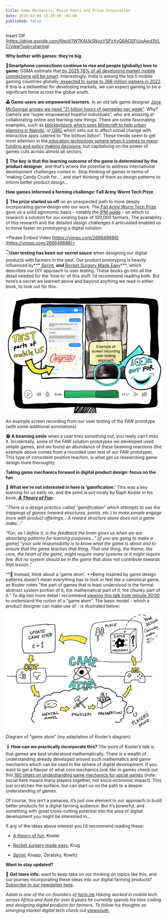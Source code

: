 ```yaml
---
title: Game Mechanics, Maize Pests and Prize Inspiration
date: 2019-03-04 15:29:00 -05:00
published: false
---
```


Insert GIF (https://drive.google.com/file/d/1W7KAUkSNyzVSPzXyQ6AGSFiUuAwd3VLC/view?usp=sharing)

**Why bother with games: they’re big**

**📱Smartphone connections continue to rise and people (globally) love to game:** GSMA estimate that[ by 2025 78% of all developing market mobile connections will be smart](https://www.gsma.com/r/mobileeconomy/sub-saharan-africa/). Interestingly, India is among the top 5 mobile gaming countries globally,[ expected to surge to 368 million gamers in 2022](https://www.mmaglobal.com/files/casestudies/kantar_imrb_x_mma_x_pokkt_india_market_study.pdf). If this is a bellwether for developing markets, we can expect gaming to be a significant force across the global south.

**🕹 Game users are empowered learners.** In an old talk game designer [Jane McGonigal argues we need “21 billion hours of gameplay per week”](https://www.youtube.com/watch?v=dE1DuBesGYM). Why? Gamers are “super empowered hopeful individuals”, who are amazing at collaborating online and learning new things. There are some fascinating examples, such as [blockbyblock which uses Minecraft to help urban planning in Nairobi](https://www.blockbyblock.org/projects/nairobi), or[ GRID](https://gamingfordev.com/about-us/) which sets out to affect social change with interactive apps catered to “the bottom billion”. These trends seem to get most attention in the[ education technology sphere when it comes to major funding and policy making decisions](http://blogs.worldbank.org/edutech/new-research-hub-use-technology-education-developing-countries), but capitalising on the power of games cuts across almost all sectors.

**🔑 The key** **is that the learning outcome of the game is determined by the product designer**, and that’s where the potential to address international development challenges comes in. Stop thinking of games in terms of ‘making Candy Crush for…’, and start thinking of them as design patterns to inform better product design...

**How games informed a farming challenge: Fall Army Worm Tech Prize**

🐛 **The prize started us off** on an unexpected path to more deeply incorporating game design into our work. The[ Fall Army Worm Tech Prize](https://fallarmywormtech.challenges.org/) gave us a solid agronomic basis - notably the[ IPM guide](https://www.usaid.gov/sites/default/files/documents/1867/Fall-Armyworm-IPM-Guide-for-Africa-Jan_30-2018.pdf) - on which to research a solution for our existing base of 100,000 farmers. The availability of this research and the detailed design challenges it articulated enabled us to move faster on prototyping a digital solution.

<Please Embed Video [https://vimeo.com/266649686](https://vimeo.com/266649686)>

👇**User testing has been our secret sauce** when designing our digital products with farmers in the past. Our product prototyping is heavily influenced by***[ Sprint](https://www.amazon.com/Sprint-Solve-Problems-Test-Ideas/dp/1442397683)***, and[ ](https://www.amazon.com/Rocket-Surgery-Made-Easy-Yourself/dp/0321657292)***[Rocket Surgery Made Easy](https://www.amazon.com/Rocket-Surgery-Made-Easy-Yourself/dp/0321657292)***, which describes our DIY approach to user testing. These books go into all the detail needed for the ‘how to’ of this stuff. I’d recommend reading both. But here’s a secret we learned above and beyond anything we read in either book, to look out for this.

![adam blog pic.png](/uploads/adam%20blog%20pic.png)

An example screen recording from our user testing of the FAW prototype (with some additional annotations)

**😁** **A beaming smile** when a user tries something out, you really can’t miss it. Incidentally, some of the FAW solution prototypes we developed used simple games, and we found an abundance of these beaming reactions (the example above comes from a recorded user test of our FAW prototype). This type of consistent positive reaction, is what got us researching game design more thoroughly.

**Taking game mechanics forward in digital product design: focus on the fun**

**🚫 What we're not interested in here is ‘gamification.’** This was a key learning for us early on, and the point is put nicely by Raph Koster in his book,[ ](https://www.amazon.com/gp/product/1449363210/ref=as_li_ss_il?ie=UTF8&camp=1789&creative=390957&creativeASIN=1449363210&linkCode=as2&tag=atheoroffunfo-20)***[A Theory of Fun](https://www.amazon.com/gp/product/1449363210/ref=as_li_ss_il?ie=UTF8&camp=1789&creative=390957&creativeASIN=1449363210&linkCode=as2&tag=atheoroffunfo-20)***:

*"There is a design practice called “gamification” which attempts to use the trappings of games (reward structures, points, etc.) to make people engage more with product offerings… A reward structure alone does not a game make…"*

*"Fun, as I define it, is the feedback the brain gives us when we are absorbing patterns for learning purposes…” \[if you are going to make a game\] "your sole responsibility is to know what the game is about and to ensure that the game teaches that thing. That one thing, the theme, the core, the heart of the game, might require many systems or it might require few. But no system should be in the game that does not contribute towards that lesson.”*

**👾 Instead, think about a 'game atom'. **Being inspired by game design patterns doesn’t mean everything has to look or feel like a canonical game, as Koster notes "the part of games that is least understood is the formal abstract system portion of it, the mathematical part of it, the chunky part of it.” To dig into more detail I recommend[ viewing this talk from minute 30:00](https://www.gdcvault.com/play/1016632/A-Theory-of-Fun-10) to understand the notion of a “game atom”. The basic model - which a product designer can make use of - is illustrated below:

![adam blog pic 2.png](/uploads/adam%20blog%20pic%202.png)

Diagram of “game atom” (my adaptation of Koster’s diagram) 

**🖇 How can we practically incorporate this?** The point of Koster’s talk is that games are best understood mathematically. There is a wealth of understanding already developed around such mathematics and game mechanics which can be used in the sphere of digital development. If you want to get a flavour of what core mechanics look like in games check out this[ 160 slides on understanding game mechanics for social games](https://www.raphkoster.com/games/presentations/social-mechanics-the-engines-behind-everything-multiplayer/) (note: social here means many players together, not socio-economic impact). This just scratches the surface, but can start us on the path to a deeper understanding of games.

Of course, this isn’t a panacea, it’s just one element to our approach to build better products for a digital farming audience. But it’s powerful, and something with great cross-cutting potential into the area of digital development you might be interested in…

If any of the ideas above interest you I’d recommend reading these:

- [A theory of fun](https://www.amazon.com/gp/product/1449363210/ref=as_li_ss_il?ie=UTF8&camp=1789&creative=390957&creativeASIN=1449363210&linkCode=as2&tag=atheoroffunfo-20), Koster

- [Rocket surgery made easy](https://www.amazon.com/Rocket-Surgery-Made-Easy-Yourself/dp/0321657292), Krug

- [Sprint](https://www.amazon.com/Sprint-Solve-Problems-Test-Ideas/dp/1442397683), Knapp, Zeratsky, Kowitz

**Want to stay updated?**

📩 **Get more info:** want to keep tabs on our thinking on topics like this, and our journey incorporating these ideas into our digital farming products? [Subscribe to our newsletter here](http://viewsouth.co/).

*Adam is one of the co-founders of [farm.ink](https://farm.ink/) Having worked in mobile tech across Africa and Asia for over 6 years he currently spends his time coding and designing digital products for farmers. To follow his thoughts on emerging market digital tech check out [viewsouth.](http://viewsouth.co/)*